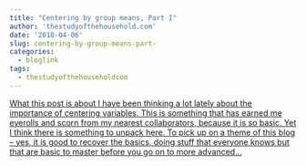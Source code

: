 ```yaml
---
title: "Centering by group means, Part I"
author: 'thestudyofthehousehold.com'
date: '2018-04-06'
slug: centering-by-group-means-part-
categories:
  - bloglink
tags:
  - thestudyofthehouseholdcom
---
```


[What this post is about I have been thinking a lot lately about the importance of centering variables. This is something that has earned me eyerolls and scorn from my nearest collaborators, because it is so basic. Yet I think there is something to unpack here. To pick up on a theme of this blog – yes, it is good to recover the basics, doing stuff that everyone knows but that are basic to master before you go on to more advanced...<click to read more>](http://thestudyofthehousehold.com/2018/04/06/2018-04-06-group-mean-variables/)

